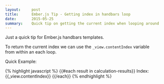 ```yaml
---
layout:     post
title:      Ember.js Tip - Getting index in handbars loop
date:       2015-05-25
summary:    Quick tip on getting the current index when looping around an array in handlebars.js 
---
```


Just a quick tip for Ember.js handbars templates.

To return the current index we can use the <code>_view.contentIndex</code>
variable from within an each loop.

Quick Example:

{% highlight javascript %}
{{#each result in calculation-results}}
  Index: {{_view.contentIndex}}
{{/each}}
{% endhighlight %}
